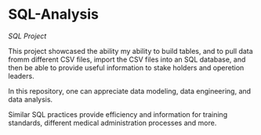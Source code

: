 # SQL-Analysis
_SQL Project_

This project showcased the ability my ability to  build tables, and to pull data fromm different CSV files, import the CSV files into an SQL database, and then be able to provide useful information to stake holders and operetion leaders. 

In this repository, one can appreciate data modeling, data engineering, and data analysis.

Similar SQL practices provide efficiency and information for training standards, different medical administration processes and more. 
